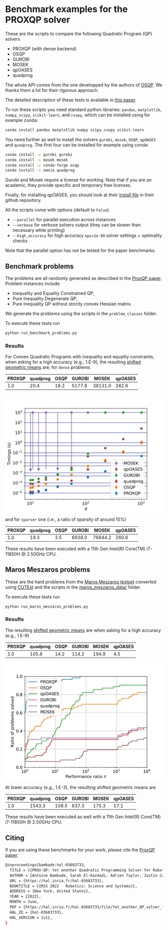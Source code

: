 # Benchmark examples for the PROXQP solver

These are the scripts to compare the following Quadratic Program (QP) solvers

-   PROXQP (with dense backend)
-   OSQP
-   GUROBI
-   MOSEK
-   qpOASES
-   quadprog

The whole API comes from the one developped by the authors of [OSQP](https://github.com/osqp/osqp_benchmarks/). We thanks them a lot for their rigorous approach.

The detailed description of these tests is available in [this paper](https://arxiv.org/pdf/1711.08013.pdf).

To run these scripts you need standard python libraries: `pandas`, `matplotlib`, `numpy`, `scipy`, `scikit-learn`, and `cvxpy`, which can be installed using for example conda:
```bash
conda install pandas matplotlib numpy scipy cvxpy scikit-learn
``` 
You need further as well to install the solvers `gurobi`, `mosek`, `OSQP`, `qpOASES` and `quadprog`. The first four can be installed for example using conda:
```bash
conda install -c gurobi gurobi
conda install -c mosek mosek
conda install -c conda-forge osqp
conda install -c omnia quadprog
```
Gurobi and Mosek require a license for working. Note that if you are an academic, they provide specific and temporary free licenses.

Finally, for installing qpOASES, you should look at their [install file](https://github.com/coin-or/qpOASES/blob/master/INSTALL.txt) in their github repository.

All the scripts come with options (default to `False`)

- `--parallel` for parallel execution across instances
- `--verbose` for verbose solvers output (they can be slower than necessary while printing)
- `--high_accuracy` for high accuracy `eps=1e-09` solver settings + optimality checks

Note that the parallel option has not be tested for the paper benchmarks.

## Benchmark problems
The problems are all randomly generated as described in the [ProxQP paper](https://arxiv.org/pdf/1711.08013.pdf).
Problem instances include

-   Inequality and Equality Constrained QP,
-   Pure Inequality Degenerate QP,
-   Pure Inequality QP without strictly convex Hessian matrix.

We generate the problems using the scripts in the `problem_classes` folder.

To execute these tests run
```python
python run_benchmark_problems.py
```

### Results

For Convex Quadratic Programs with inequality and equality constraints, when asking for a high accuracy (e.g., 1.E-9), the resulting [shifted geometric means](http://plato.asu.edu/ftp/shgeom.html) are, for `dense` problems 

| PROXQP | quadprog          | OSQP            | GUROBI             | MOSEK              | qpOASES            |
| -----  | ----------------- | --------------- | ------------------ | ------------------ | ------------------ |
| 1.0    | 20.4              | 18.2            | 5177.8             | 38131.0            | 282.6              |

<p align="center">
  <img src="time_series_barplot_Random Mixed QP_dense_high_accuracy.jpg" width="700" alt="Random Mixed QP_dense_high_accuracy" align="center"/>
</p>

and for `sparser` one (i.e., a ratio of sparsity of around 15%)

| PROXQP | quadprog          | OSQP            | GUROBI             | MOSEK              | qpOASES            |
| -----  | ----------------- | --------------- | ------------------ | ------------------ | ------------------ |
| 1.0    | 19.3              | 3.5             | 6938.0             | 76844.2            | 260.6              |


These results have been executed with a 11th Gen Intel(R) Core(TM) i7-11850H @ 2.50GHz CPU.

## Maros Meszaros problems
These are the hard problems from the [Maros Meszaros testset](http://www.cuter.rl.ac.uk/Problems/marmes.shtml) converted using [CUTEst](https://ccpforge.cse.rl.ac.uk/gf/project/cutest/wiki) and the scripts in the [maros_meszaros_data/](./problem_classes/maros_meszaros_data) folder.

To execute these tests run
```python
python run_maros_meszaros_problems.py
```

### Results
The resulting [shifted geometric means](http://plato.asu.edu/ftp/shgeom.html) are when asking for a high accuracy (e.g., 1.E-9)

| PROXQP | quadprog          | OSQP            | GUROBI             | MOSEK              | qpOASES            |
| -----  | ----------------- | --------------- | ------------------ | ------------------ | ------------------ |
| 1.0    | 105.8             | 14.2            | 114.2              | 194.9              | 4.5                |

<p align="center">
  <img src="performance_profile_maros_meszaros_problems_high_accuracy.jpg" width="700" alt="maros_meszaros_problems_high_accuracy" align="center"/>
</p>

At lower accuracy (e.g., 1.E-3), the resulting shifted geometric means are

| PROXQP | quadprog          | OSQP            | GUROBI             | MOSEK              | qpOASES            |
| -----  | ----------------- | --------------- | ------------------ | ------------------ | ------------------ |
| 1.0    | 1543.3            | 108.5           | 637.3              | 175.3              | 17.1               |

These results have been executed as well with a 11th Gen Intel(R) Core(TM) i7-11850H @ 2.50GHz CPU.

## Citing

If you are using these benchmarks for your work, please cite the [ProxQP paper](https://arxiv.org/pdf/1711.08013.pdf):
```bash
@inproceedings{bambade:hal-03683733,
  TITLE = {{PROX-QP: Yet another Quadratic Programming Solver for Robotics and beyond}},
  AUTHOR = {Antoine Bambade, Sarah El-Kazdadi, Adrien Taylor, Justin Carpentier},
  URL = {https://hal.inria.fr/hal-03683733},
  BOOKTITLE = {{RSS 2022 - Robotics: Science and Systems}},
  ADDRESS = {New York, United States},
  YEAR = {2022},
  MONTH = June,
  PDF = {https://hal.inria.fr/hal-03683733/file/Yet_another_QP_solver_for_robotics_and_beyond.pdf},
  HAL_ID = {hal-03683733},
  HAL_VERSION = {v1},
}
```
